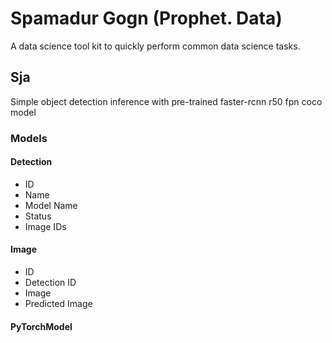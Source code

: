 # Spamadur Gogn (Prophet. Data)
A data science tool kit to quickly perform common data science tasks. 

## Sja
Simple object detection inference with pre-trained faster-rcnn r50 fpn coco model

### Models

#### Detection
- ID
- Name
- Model Name
- Status
- Image IDs

#### Image
- ID
- Detection ID
- Image
- Predicted Image

#### PyTorchModel